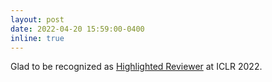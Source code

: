 ```yaml
---
layout: post
date: 2022-04-20 15:59:00-0400
inline: true
---
```

Glad to be recognized as [Highlighted Reviewer](https://iclr.cc/Conferences/2022/Reviewers) at ICLR 2022.
